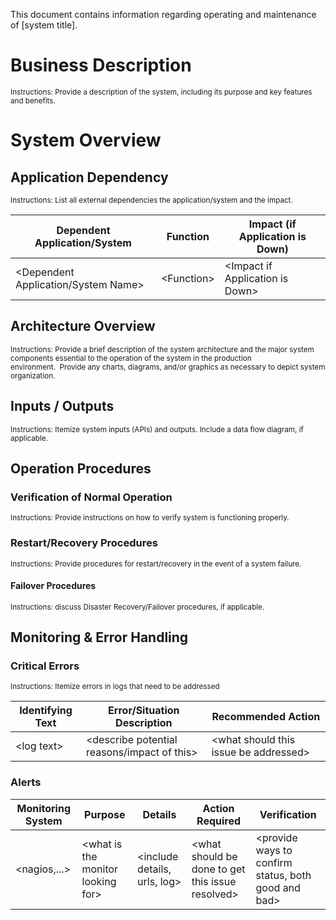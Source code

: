 This document contains information regarding operating and maintenance of [system title].

# Business Description

<small>Instructions: Provide a description of the system, including its purpose and key features and benefits.</small>

# System Overview

## Application Dependency

<small>Instructions: List all external dependencies the application/system and the impact.</small>

| Dependent Application/System | Function | Impact (if Application is Down) |
--- | --- | --- 
| &lt;Dependent Application/System Name&gt; | &lt;Function&gt; |&lt;Impact if Application is Down&gt; |

## Architecture Overview

<small>Instructions: Provide a brief description of the system architecture and the major system components essential to the operation of the system in the production environment.  Provide any charts, diagrams, and/or graphics as necessary to depict system organization.</small>

## Inputs / Outputs

<small>Instructions: Itemize system inputs (APIs) and outputs. Include a data flow diagram, if applicable.</small>

## Operation Procedures

### Verification of Normal Operation

<small>Instructions: Provide instructions on how to verify system is functioning properly.</small>

### Restart/Recovery Procedures

<small>Instructions: Provide procedures for restart/recovery in the event of a system failure. </small>

#### Failover Procedures

<small>Instructions: discuss Disaster Recovery/Failover procedures, if applicable.</small>

## Monitoring & Error Handling

### Critical Errors

<small>Instructions: Itemize errors in logs that need to be addressed</small>


| Identifying Text | Error/Situation Description | Recommended Action |
--- | --- | ---
| &lt;log text&gt; | &lt;describe potential reasons/impact of this&gt; | &lt;what should this issue be addressed&gt; | 


### Alerts

 Monitoring System | Purpose | Details | Action Required | Verification |
--- | --- | --- | --- | ---
&lt;nagios,...&gt; | &lt;what is the monitor looking for&gt; | &lt;include details, urls, log&gt; | &lt;what should be done to get this issue resolved&gt; | &lt;provide ways to confirm status, both good and bad&gt;
